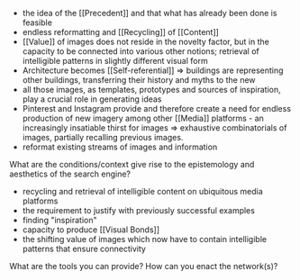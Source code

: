 - the idea of the [[Precedent]] and that what has already been done is feasible 
- endless reformatting and [[Recycling]] of [[Content]]
- [[Value]] of images does not reside in the novelty factor, but in the capacity to be connected into various other notions; retrieval of intelligible patterns in slightly different visual form 
- Architecture becomes [[Self-referential]] => buildings are representing other buildings, transferring their history and myths to the new
- all those images, as templates, prototypes and sources of inspiration, play a crucial role in generating ideas 
- Pinterest and Instagram provide and therefore create a need for endless production of new imagery among other [[Media]] platforms - an increasingly insatiable thirst for images => exhaustive combinatorials of images, partially recalling previous images.
-  reformat existing streams of images and information

What are the conditions/context give rise to the epistemology and aesthetics of the search engine? 
- recycling and retrieval of intelligible content on ubiquitous media platforms
- the requirement to justify with previously successful examples 
- finding "inspiration" 
- capacity to produce [[Visual Bonds]]
- the shifting value of images which now have to contain intelligible patterns that ensure connectivity 
 
What are the tools you can provide? How can you enact the network(s)?